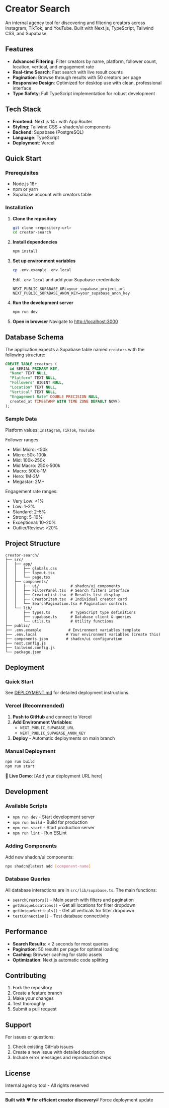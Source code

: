 # Creator Search

An internal agency tool for discovering and filtering creators across Instagram, TikTok, and YouTube. Built with Next.js, TypeScript, Tailwind CSS, and Supabase.

## Features

- **Advanced Filtering**: Filter creators by name, platform, follower count, location, vertical, and engagement rate
- **Real-time Search**: Fast search with live result counts
- **Pagination**: Browse through results with 50 creators per page
- **Responsive Design**: Optimized for desktop use with clean, professional interface
- **Type Safety**: Full TypeScript implementation for robust development

## Tech Stack

- **Frontend**: Next.js 14+ with App Router
- **Styling**: Tailwind CSS + shadcn/ui components
- **Backend**: Supabase (PostgreSQL)
- **Language**: TypeScript
- **Deployment**: Vercel

## Quick Start

### Prerequisites

- Node.js 18+ 
- npm or yarn
- Supabase account with creators table

### Installation

1. **Clone the repository**
   ```bash
   git clone <repository-url>
   cd creator-search
   ```

2. **Install dependencies**
   ```bash
   npm install
   ```

3. **Set up environment variables**
   ```bash
   cp .env.example .env.local
   ```
   
   Edit `.env.local` and add your Supabase credentials:
   ```env
   NEXT_PUBLIC_SUPABASE_URL=your_supabase_project_url
   NEXT_PUBLIC_SUPABASE_ANON_KEY=your_supabase_anon_key
   ```

4. **Run the development server**
   ```bash
   npm run dev
   ```

5. **Open in browser**
   Navigate to [http://localhost:3000](http://localhost:3000)

## Database Schema

The application expects a Supabase table named `creators` with the following structure:

```sql
CREATE TABLE creators (
  id SERIAL PRIMARY KEY,
  "Name" TEXT NULL,
  "Platform" TEXT NULL,
  "Followers" BIGINT NULL,
  "Location" TEXT NULL,
  "Vertical" TEXT NULL,
  "Engagement Rate" DOUBLE PRECISION NULL,
  created_at TIMESTAMP WITH TIME ZONE DEFAULT NOW()
);
```

### Sample Data

Platform values: `Instagram`, `TikTok`, `YouTube`

Follower ranges:
- Mini Micro: <50k
- Micro: 50k-100k  
- Mid: 100k-250k
- Mid Macro: 250k-500k
- Macro: 500k-1M
- Hero: 1M-2M
- Megastar: 2M+

Engagement rate ranges:
- Very Low: <1%
- Low: 1–2%
- Standard: 2–5% 
- Strong: 5–10%
- Exceptional: 10–20%
- Outlier/Review: >20%

## Project Structure

```
creator-search/
├── src/
│   ├── app/
│   │   ├── globals.css
│   │   ├── layout.tsx
│   │   └── page.tsx
│   ├── components/
│   │   ├── ui/              # shadcn/ui components
│   │   ├── FilterPanel.tsx  # Search filters interface
│   │   ├── CreatorList.tsx  # Results list display
│   │   ├── CreatorItem.tsx  # Individual creator card
│   │   └── SearchPagination.tsx # Pagination controls
│   └── lib/
│       ├── types.ts         # TypeScript type definitions
│       ├── supabase.ts      # Database client & queries
│       └── utils.ts         # Utility functions
├── public/
├── .env.example            # Environment variables template
├── .env.local             # Your environment variables (create this)
├── components.json        # shadcn/ui configuration
├── next.config.js
├── tailwind.config.js
└── package.json
```

## Deployment

### Quick Start
See [DEPLOYMENT.md](./DEPLOYMENT.md) for detailed deployment instructions.

### Vercel (Recommended)

1. **Push to GitHub** and connect to Vercel
2. **Add Environment Variables**:
   - `NEXT_PUBLIC_SUPABASE_URL`
   - `NEXT_PUBLIC_SUPABASE_ANON_KEY`
3. **Deploy** - Automatic deployments on main branch

### Manual Deployment

```bash
npm run build
npm run start
```

**🚀 Live Demo**: [Add your deployment URL here]

## Development

### Available Scripts

- `npm run dev` - Start development server
- `npm run build` - Build for production
- `npm run start` - Start production server
- `npm run lint` - Run ESLint

### Adding Components

Add new shadcn/ui components:
```bash
npx shadcn@latest add [component-name]
```

### Database Queries

All database interactions are in `src/lib/supabase.ts`. The main functions:

- `searchCreators()` - Main search with filters and pagination
- `getUniqueLocations()` - Get all locations for filter dropdown
- `getUniqueVerticals()` - Get all verticals for filter dropdown
- `testConnection()` - Test database connectivity

## Performance

- **Search Results**: < 2 seconds for most queries
- **Pagination**: 50 results per page for optimal loading
- **Caching**: Browser caching for static assets
- **Optimization**: Next.js automatic code splitting

## Contributing

1. Fork the repository
2. Create a feature branch
3. Make your changes
4. Test thoroughly
5. Submit a pull request

## Support

For issues or questions:
1. Check existing GitHub issues
2. Create a new issue with detailed description
3. Include error messages and reproduction steps

## License

Internal agency tool - All rights reserved

---

**Built with ❤️ for efficient creator discovery**# Force deployment update
